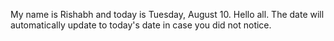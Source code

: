 My name is Rishabh and today is Tuesday, August 10. Hello all. The date will automatically update to today's date in case you did not notice.
